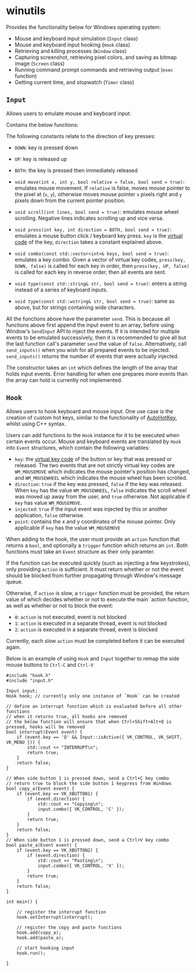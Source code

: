 # winutils

Provides the functionality below for Windows operating system:

- Mouse and keyboard input simulation (`Input` class)
- Mouse and keyboard input hooking (`Hook` class)
- Retrieving and killing processes (`Window` class)
- Capturing screenshot, retrieving pixel colors, and saving as bitmap image (`Screen` class)
- Running command prompt commands and retrieving output (`exec` function)
- Getting current time, and stopwatch (`Timer` class)

## `Input`

Allows users to emulate mouse and keyboard input.



Contains the below functions:

The following constants relate to the direction of key presses:
 - `DOWN`: key is pressed down
 - `UP`: key is released up
 - `BOTH`: the key is pressed then immediately released

 - `void move(int x, int y, bool relative = false, bool send = true)`: emulates mouse movement. If `relative` is false, moves mouse pointer to the pixel at (`x`, `y`), otherwise moves mouse pointer `x` pixels right and `y` pixels down from the current pointer position.
 - `void scroll(int lines, bool send = true)`: emulates mouse wheel scrolling. Negative lines indicates scrolling up and vice versa.
 - `void press(int key, int direction = BOTH, bool send = true)`: emulates a mouse button click / keyboard key press. `key` is the [virtual code](https://docs.microsoft.com/en-us/windows/win32/inputdev/virtual-key-codes) of the key, `direction` takes a constant explained above.
 - `void combo(const std::vector<int>& keys, bool send = true)`: emulates a key combo. Given a vector of virtual key codes, `press(key, DOWN, false)` is called for each key in order, then `press(key, UP, false)` is called for each key in reverse order, then all events are sent.
 - `void type(const std::string& str, bool send = true)`: enters a string instead of a series of keyboard inputs.
 - `void type(const std::wstring& str, bool send = true)`: same as above, but for strings containing wide characters.

 All the functions above have the parameter `send`. This is because all functions above first append the input event to an array, before using Window's `SendInput` API to inject the events. If it is intended for multiple events to be emulated successively, then it is recommended to give all but the last function call's parameter `send` the value of `false`. Alternatively, call `send_inputs()` when you wish for all prepared events to be injected. `send_inputs()` returns the number of events that were actually injected.

 The constructor takes an `int` which defines the length of the array that holds input events. Error handling for when one prepares more events than the array can hold is currently not implemented.

## `Hook`

Allows users to hook keyboard and mouse input. One use case is the creation of custom hot keys, similar to the functionality of [AutoHotKey](https://github.com/AutoHotkey/AutoHotkey), whilst using C++ syntax.

Users can add functions to the `Hook` instance for it to be executed when certain events occur. Mouse and keyboard events are translated by `Hook` into `Event` structures, which contain the following variables:

 - `key`: the [virtual key code](https://docs.microsoft.com/en-us/windows/win32/inputdev/virtual-key-codes) of the button or key that was pressed or released. The two events that are not strictly virtual key codes are `WM_MOUSEMOVE` which indicates the mouse pointer's position has changed, and `WM_MOUSEWHEEL` which indicates the mouse wheel has been scrolled.
 - `direction`: `true` if the key was pressed, `false` if the key was released. When `key` has the value `WM_MOUSEWHEEL`, `false` indicates the scroll wheel was moved up away from the user, and `true` otherwise. Not applicable if `key` has value `WM_MOUSEMOVE`.
 - `injected`: `true` if the input event was injected by this or another application, `false` otherwise.
 - `point`: contains the x and y coordinates of the mouse pointer. Only applicable if `key` has the value `WM_MOUSEMOVE`

 When adding to the hook, the user must provide an `action` function that returns a `bool`, and optionally a `trigger` function which returns an `int`. Both functions must take an `Event` structure as their only paramter.

 If the function can be executed quickly (such as injecting a few keystrokes), only providing `action` is sufficient. It must return whether or not the event should be blocked from further propagating through Window's message queue.

 Otherwise, if `action` is slow, a `trigger` function must be provided, the return value of which decides whether or not to execute the main `action function, as well as whether or not to block the event:
  - `0`: `action` is not executed, event is not blocked
  - `1`: `action` is executed in a separate thread, event is not blocked
  - `2`: `action` is executed in a separate thread, event is blocked

Currently, each slow `action` must be completed before it can be executed again.


Below is an example of using `Hook` and `Input` together to remap the side mouse buttons to `Ctrl-C` and `Ctrl-V`

    #include "hook.h"
    #include "input.h"
    
    Input input;
    Hook hook; // currently only one instance of `Hook` can be created

    // define an interrupt function which is evaluated before all other functions
    // when it returns true, all hooks are removed
    // the below function will ensure that when Ctrl+Shift+Alt+Q is pressed, hooks will be removed
    bool interrupt(Event event) {
        if (event.key == 'Q' && Input::isActive({ VK_CONTROL, VK_SHIFT, VK_MENU })) {
            std::cout << "INTERRUPT\n";
            return true;
        }
        return false;
    }
    
    // When side button 1 is pressed down, send a Ctrl+C key combo
    // return true to block the side button 1 keypress from Windows
    bool copy_a(Event event) {
        if (event.key == VK_XBUTTON1) {
            if (event.direction) {
                std::cout << "Copying\n";
                input.combo({ VK_CONTROL, 'C' });
            }
            return true;
        }
        return false;
    }
    // When side button 1 is pressed down, send a Ctrl+V key combo
    bool paste_a(Event event) {
        if (event.key == VK_XBUTTON2) {
            if (event.direction) {
                std::cout << "Pasting\n";
                input.combo({ VK_CONTROL, 'V' });
            }
            return true;
        }
        return false;
    }
    
    int main() {
        
        // register the interrupt function
        hook.setInterrupt(interrupt);

        // register the copy and paste functions
        hook.add(copy_a);
        hook.add(paste_a);

        // start hooking input
        hook.run();

    }
